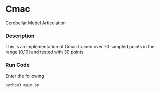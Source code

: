 # Cmac
Cerebellar Model Articulation

### Description
This is an implementation of Cmac trained over 70 sampled points in the range [0,10] and tested with 30 points.

### Run Code
Enter the following
```
python3 main.py
```





